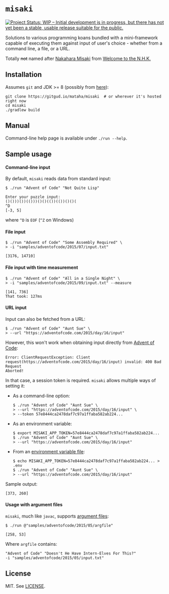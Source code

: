 # ``misaki``

[![Project Status: WIP – Initial development is in progress, but there has not yet been a stable, usable release suitable for the public.](https://www.repostatus.org/badges/latest/wip.svg)](https://www.repostatus.org/#wip)

Solutions to various programming koans bundled with a mini-framework
capable of executing them against input of user's choice - whether
from a command line, a file, or a URL.

Totally ~~not~~ named after [Nakahara Misaki][1]
from [Welcome to the N.H.K.][2]

## Installation

Assumes `git` and JDK >= 8 (possibly from [here][3]):

```shell
git clone https://gitgud.io/mataha/misaki  # or wherever it's hosted right now
cd misaki
./gradlew build
```

## Manual

Command-line help page is available under `./run --help`.

## Sample usage

#### Command-line input

By default, `misaki` reads data from standard input:

```shell
$ ./run "Advent of Code" "Not Quite Lisp"
```

```
Enter your puzzle input:
()()))())(()))()()(())(())()()(
^D
[-3, 5]
```

where `^D` is `EOF` (`^Z` on Windows)

#### File input

```shell
$ ./run "Advent of Code" "Some Assembly Required" \
> -i "samples/adventofcode/2015/07/input.txt"
```

```
[3176, 14710]
```

#### File input with time measurement

```shell
$ ./run "Advent of Code" "All in a Single Night" \
> -i "samples/adventofcode/2015/09/input.txt" --measure
```

```
[141, 736]
That took: 127ms
```

#### URL input

Input can also be fetched from a URL:

```shell
$ ./run "Advent of Code" "Aunt Sue" \
> --url "https://adventofcode.com/2015/day/16/input"
```

However, this won't work when obtaining input directly
from [Advent of Code][4]:

```
Error: ClientRequestException: Client request(https://adventofcode.com/2015/day/16/input) invalid: 400 Bad Request
Aborted!
```

In that case, a session token is required. `misaki` allows multiple ways
of setting it:

 * As a command-line option:
    ```shell
    $ ./run "Advent of Code" "Aunt Sue" \
    > --url "https://adventofcode.com/2015/day/16/input" \
    > --token 57e8444ca2478daf7c97a1ffaba582ab224...
    ```

 * As an environment variable:
    ```shell
    $ export MISAKI_APP_TOKEN=57e8444ca2478daf7c97a1ffaba582ab224...
    $ ./run "Advent of Code" "Aunt Sue" \
    > --url "https://adventofcode.com/2015/day/16/input"
    ```

 * From an [environment variable file][5]:
    ```shell
    $ echo MISAKI_APP_TOKEN=57e8444ca2478daf7c97a1ffaba582ab224... > .env
    $ ./run "Advent of Code" "Aunt Sue" \
    > --url "https://adventofcode.com/2015/day/16/input"
    ```

Sample output:

```
[373, 260]
```

#### Usage with argument files

`misaki`, much like `javac`, supports [argument files][6]:

```shell
$ ./run @"samples/adventofcode/2015/05/argfile"
```

```
[258, 53]
```

Where `argfile` contains:

```
"Advent of Code" "Doesn't He Have Intern-Elves For This?"
-i "samples/adventofcode/2015/05/input.txt"
```

## License

MIT. See [LICENSE](./LICENSE).

[1]: https://anidb.net/character/2809
[2]: https://en.wikipedia.org/wiki/Welcome_to_the_N.H.K.
[3]: https://adoptopenjdk.net/installation.html
[4]: https://adventofcode.com/
[5]: https://docs.docker.com/compose/env-file/
[6]: https://docs.oracle.com/javase/8/docs/technotes/tools/windows/javac.html#BHCCFGCD
